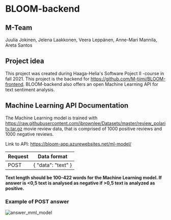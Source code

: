 # BLOOM-backend
## M-Team
Juulia Jokinen, Jelena Laakkonen, Veera Leppänen, Anne-Mari Mannila, Areta Santos
## Project idea
This project was created during Haaga-Helia's Software Poject II -course in fall 2021. This project is the backend for https://github.com/M-tiimi/BLOOM-frontend. BLOOM-backend also offers an open Machine Learning API for text sentiment analysis.

## Machine Learning API Documentation
The Machine Learning model is trained with 
https://raw.githubusercontent.com/jbrownlee/Datasets/master/review_polarity.tar.gz movie review data, that is comprised of 1000 positive reviews and 1000 negative reviews.

Link to API: https://bloom-app.azurewebsites.net/ml-model/

| Request  | Data format|
| ------------- | ------------- |
| POST  |  { "data": "text" }  |



**Text length should be 100-422 words for the Machine Learning model. If answer is <0,5 text is analysed as negative if >0,5 text is analyzed as positive.**

### Example of POST answer


![answer_mml_model](https://user-images.githubusercontent.com/70891200/144716811-f1496a26-3b32-4965-81a3-561d585f69d0.png)
